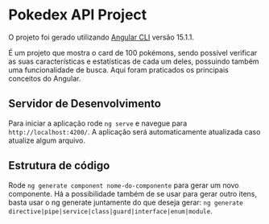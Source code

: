 # Pokedex API Project

O projeto foi gerado utilizando [Angular CLI](https://github.com/angular/angular-cli) versão 15.1.1.

É um projeto que mostra o card de 100 pokémons, sendo possível verificar as suas características e estatísticas de cada um deles, possuindo também uma funcionalidade de busca. Aqui foram praticados os principais conceitos do Angular.

## Servidor de Desenvolvimento

Para iniciar a aplicação rode `ng serve` e navegue para `http://localhost:4200/`. 
A aplicação será automaticamente atualizada caso atualize algum arquivo.

## Estrutura de código

Rode `ng generate component nome-do-componente` para gerar um novo componente. Há a possibilidade também de se usar para gerar outro itens, basta usar o ng generate juntamente do que deseja gerar: `ng generate directive|pipe|service|class|guard|interface|enum|module`.
